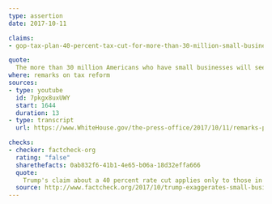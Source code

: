 ```yaml
---
type: assertion
date: 2017-10-11

claims:
- gop-tax-plan-40-percent-tax-cut-for-more-than-30-million-small-businesses

quote:
  The more than 30 million Americans who have small businesses will see -- listen to this -- a 40 percent cut in their marginal tax rate -- 40 percent.
where: remarks on tax reform
sources:
- type: youtube
  id: 7pkgx8uxUWY
  start: 1644
  duration: 13
- type: transcript
  url: https://www.WhiteHouse.gov/the-press-office/2017/10/11/remarks-president-trump-tax-reform

checks:
- checker: factcheck-org
  rating: "false"
  sharethefacts: 0ab832f6-41b1-4e65-b06a-18d32effa666
  quote:
    Trump's claim about a 40 percent rate cut applies only to those in the top income tax bracket, and they don’t number even 1 million, let alone 30 million.
  source: http://www.factcheck.org/2017/10/trump-exaggerates-small-business-tax-cuts/
---
```

